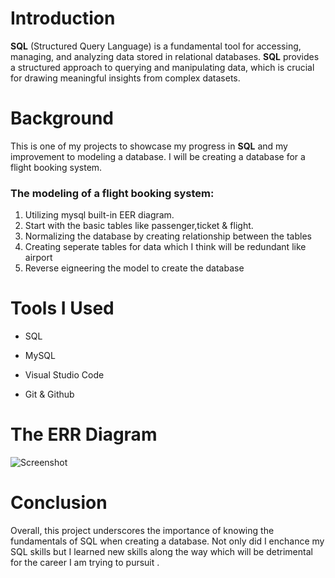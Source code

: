 # Introduction
**SQL** (Structured Query Language) is a fundamental tool for accessing, managing, and analyzing data stored in relational databases. **SQL** provides a structured approach to querying and manipulating data, which is crucial for drawing meaningful insights from complex datasets.
 

# Background
This is one of my projects to showcase my progress in **SQL** and my improvement to modeling a database. I will be creating a database for a flight booking system.

### The modeling of a flight booking system:

1. Utilizing mysql built-in EER diagram.
2. Start with the basic tables like passenger,ticket & flight.
3. Normalizing the database by creating relationship between the tables
4. Creating seperate tables for data which I think will be redundant like airport
5. Reverse eigneering the model to create the database

# Tools I Used
- SQL

- MySQL

- Visual Studio Code

- Git & Github
# The ERR Diagram

![Screenshot](https://github.com/user-attachments/assets/5ff7eb1c-8ded-4901-9b07-069716782406)

# Conclusion

Overall, this project underscores the importance of knowing the fundamentals of SQL when creating a database. Not only did I enchance my SQL skills but I learned new skills along the way which will be detrimental for the career I am trying to pursuit .